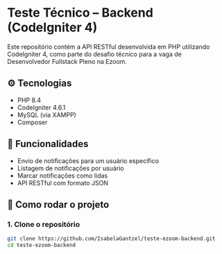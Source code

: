 # Teste Técnico – Backend (CodeIgniter 4)

Este repositório contém a API RESTful desenvolvida em PHP utilizando CodeIgniter 4, como parte do desafio técnico para a vaga de Desenvolvedor Fullstack Pleno na Ezoom.

## ⚙️ Tecnologias

- PHP 8.4
- CodeIgniter 4.6.1
- MySQL (via XAMPP)
- Composer

## 📌 Funcionalidades

- Envio de notificações para um usuário específico
- Listagem de notificações por usuário
- Marcar notificações como lidas
- API RESTful com formato JSON

## 🚀 Como rodar o projeto

### 1. Clone o repositório

```bash
git clone https://github.com/IsabelaGantzel/teste-ezoom-backend.git
cd teste-ezoom-backend
